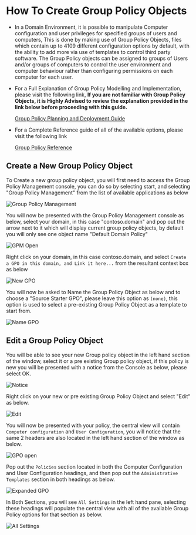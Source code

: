 # How To Create Group Policy Objects

* In a Domain Environment, it is possible to manipulate Computer configuration and user privileges for specified groups of users and computers,
  This is done by making use of Group Policy Objects, files which contain up to 4109 different configuration options by default, with the ability to add more via use of templates to control third party software.
  The Group Policy objects can be assigned to groups of Users and/or groups of computers to control the user environment and computer behaviour rather than configuring permissions on each computer for each user.


* For a Full Explanation of Group Policy Modelling and Implementation, please visit the following link, <b>If you are not familiar with Group Policy Objects, it is Highly Advised to review the explanation provided in the link below before proceeding with this guide.</b>

  [Group Policy Planning and Deployment Guide](https://technet.microsoft.com/en-us/library/cc754948(v=ws.10).aspx)

* For a Complete Reference guide of all of the available options, please visit the following link

  [Group Policy Reference](https://www.microsoft.com/en-gb/download/details.aspx?id=25250)


## Create a New Group Policy Object

To Create a new group policy object, you will first need to access the Group Policy Management console, you can do so by selecting start, and selecting "Group Policy Management" from the list of available applications as below

![Group Policy Management](files/grouppolicy/grouppolicymanagement.PNG)

You will now be presented with the Group Policy Management console as below, select your domain, in this case "contoso.domain" and pop out the arrow next to it which will display current group policy objects, by default you will only see one object name "Default Domain Policy"

![GPM Open](files/grouppolicy/gpmopen.PNG)

Right click on your domain, in this case contoso.domain, and select `Create a GPO in this domain, and Link it here...` from the resultant context box as below

![New GPO](files/grouppolicy/rightclickcreate.PNG)

You will now be asked to Name the Group Policy Object as below and to choose a "Source Starter GPO", please leave this option as `(none)`, this option is used to select a pre-existing Group Policy Object as a template to start from.

![Name GPO](files/grouppolicy/namegpo.PNG)

## Edit a Group Policy Object

You will be able to see your new Group policy object in the left hand section of the window, select it or a pre existing Group policy object, if this policy is new you will be presented with a notice from the Console as below, please select OK.

![Notice](files/grouppolicy/warning.PNG)

Right click on your new or pre existing Group Policy Object and select "Edit" as below.

![Edit](files/grouppolicy/rightclickedit.PNG)

You will now be presented with your policy, the central view will contain `Computer configuration` and `User Configuration`, you will notice that the same 2 headers are also located in the left hand section of the window as below.

![GPO open](files/grouppolicy/policy.PNG)

Pop out the `Policies` section located in both the Computer Configuration and User Configuration headings, and then pop out the `Administrative Templates` section in both headings as below.

![Expanded GPO](files/grouppolicy/policyexpanded.PNG)

In Both Sections, you will see `All Settings` in the left hand pane, selecting these headings will populate the central view with all of the available Group Policy options for that section as below.

![All Settings](files/grouppolicy/downloadoption.PNG)
